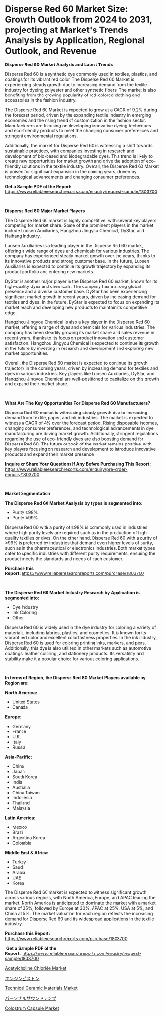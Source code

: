 <p><h1>Disperse Red 60 Market Size: Growth Outlook from 2024 to 2031, projecting at Market's Trends Analysis by Application, Regional Outlook, and Revenue</h1></p><p><strong>Disperse Red 60 Market Analysis and Latest Trends</strong></p>
<p><p>Disperse Red 60 is a synthetic dye commonly used in textiles, plastics, and coatings for its vibrant red color. The Disperse Red 60 Market is experiencing steady growth due to increasing demand from the textile industry for dyeing polyester and other synthetic fibers. The market is also benefiting from the growing popularity of red-colored clothing and accessories in the fashion industry.</p><p>The Disperse Red 60 Market is expected to grow at a CAGR of 9.2% during the forecast period, driven by the expanding textile industry in emerging economies and the rising trend of customization in the fashion sector. Manufacturers are focusing on developing innovative dyeing techniques and eco-friendly products to meet the changing consumer preferences and stringent environmental regulations.</p><p>Additionally, the market for Disperse Red 60 is witnessing a shift towards sustainable practices, with companies investing in research and development of bio-based and biodegradable dyes. This trend is likely to create new opportunities for market growth and drive the adoption of eco-friendly solutions in the textile industry. Overall, the Disperse Red 60 Market is poised for significant expansion in the coming years, driven by technological advancements and changing consumer preferences.</p></p>
<p><strong>Get a Sample PDF of the Report:&nbsp;</strong> <a href="https://www.reliableresearchreports.com/enquiry/request-sample/1803700">https://www.reliableresearchreports.com/enquiry/request-sample/1803700</a></p>
<p>&nbsp;</p>
<p><strong>Disperse Red 60 Major Market Players</strong></p>
<p><p>The Disperse Red 60 market is highly competitive, with several key players competing for market share. Some of the prominent players in the market include Luosen Auxiliaries, Hangzhou Jingyou Chemical, DyStar, and Haihang Industry.</p><p>Luosen Auxiliaries is a leading player in the Disperse Red 60 market, offering a wide range of dyes and chemicals for various industries. The company has experienced steady market growth over the years, thanks to its innovative products and strong customer base. In the future, Luosen Auxiliaries is expected to continue its growth trajectory by expanding its product portfolio and entering new markets.</p><p>DyStar is another major player in the Disperse Red 60 market, known for its high-quality dyes and chemicals. The company has a strong global presence and a diverse customer base. DyStar has been experiencing significant market growth in recent years, driven by increasing demand for textiles and dyes. In the future, DyStar is expected to focus on expanding its market reach and developing new products to maintain its competitive edge.</p><p>Hangzhou Jingyou Chemical is also a key player in the Disperse Red 60 market, offering a range of dyes and chemicals for various industries. The company has been steadily growing its market share and sales revenue in recent years, thanks to its focus on product innovation and customer satisfaction. Hangzhou Jingyou Chemical is expected to continue its growth in the future by investing in research and development and exploring new market opportunities.</p><p>Overall, the Disperse Red 60 market is expected to continue its growth trajectory in the coming years, driven by increasing demand for textiles and dyes in various industries. Key players like Luosen Auxiliaries, DyStar, and Hangzhou Jingyou Chemical are well-positioned to capitalize on this growth and expand their market share.</p></p>
<p>&nbsp;</p>
<p><strong>What Are The Key Opportunities For Disperse Red 60 Manufacturers?</strong></p>
<p><p>Disperse Red 60 market is witnessing steady growth due to increasing demand from textile, paper, and ink industries. The market is expected to witness a CAGR of 4% over the forecast period. Rising disposable incomes, changing consumer preferences, and technological advancements in dye manufacturing are driving market growth. Additionally, stringent regulations regarding the use of eco-friendly dyes are also boosting demand for Disperse Red 60. The future outlook of the market remains positive, with key players focusing on research and development to introduce innovative products and expand their market presence.</p></p>
<p><strong>Inquire or Share Your Questions If Any Before Purchasing This Report:</strong> <a href="https://www.reliableresearchreports.com/enquiry/pre-order-enquiry/1803700">https://www.reliableresearchreports.com/enquiry/pre-order-enquiry/1803700</a></p>
<p>&nbsp;</p>
<p><strong>Market Segmentation</strong></p>
<p><strong>The Disperse Red 60 Market Analysis by types is segmented into:</strong></p>
<p><ul><li>Purity ≥98%</li><li>Purity ≥99%</li></ul></p>
<p><p>Disperse Red 60 with a purity of ≥98% is commonly used in industries where high purity levels are required such as in the production of high-quality textiles or dyes. On the other hand, Disperse Red 60 with a purity of ≥99% is preferred by industries that demand even higher levels of purity, such as in the pharmaceutical or electronics industries. Both market types cater to specific industries with different purity requirements, ensuring the product meets the standards and needs of each customer.</p></p>
<p><strong>Purchase this Report:&nbsp;</strong><a href="https://www.reliableresearchreports.com/purchase/1803700">https://www.reliableresearchreports.com/purchase/1803700</a></p>
<p>&nbsp;</p>
<p><strong>The Disperse Red 60 Market Industry Research by Application is segmented into:</strong></p>
<p><ul><li>Dye Industry</li><li>Ink Coloring</li><li>Other</li></ul></p>
<p><p>Disperse Red 60 is widely used in the dye industry for coloring a variety of materials, including fabrics, plastics, and cosmetics. It is known for its vibrant red color and excellent colorfastness properties. In the ink industry, Disperse Red 60 is used for coloring printing inks, markers, and pens. Additionally, this dye is also utilized in other markets such as automotive coatings, leather coloring, and stationery products. Its versatility and stability make it a popular choice for various coloring applications.</p></p>
<p>&nbsp;</p>
<p><strong>In terms of Region, the Disperse Red 60 Market Players available by Region are:</strong></p>
<p>
    <p> <strong> North America: </strong>
        <ul>
            <li>United States</li>
            <li>Canada</li>
        </ul>
        </p> 
    <p> <strong> Europe: </strong>
        <ul>
            <li>Germany</li>
            <li>France</li>
            <li>U.K.</li>
            <li>Italy</li>
            <li>Russia</li>
        </ul>
        </p> 
    <p> <strong> Asia-Pacific: </strong>
        <ul>
            <li>China</li>
            <li>Japan</li>
            <li>South Korea</li>
            <li>India</li>
            <li>Australia</li>
            <li>China Taiwan</li>
            <li>Indonesia</li>
            <li>Thailand</li>
            <li>Malaysia</li>
        </ul>
        </p> 
    <p> <strong> Latin America: </strong>
        <ul>
            <li>Mexico</li>
            <li>Brazil</li>
            <li>Argentina Korea</li>
            <li>Colombia</li>
        </ul>
        </p> 
    <p> <strong> Middle East & Africa: </strong>
        <ul>
            <li>Turkey</li>
            <li>Saudi</li>
            <li>Arabia</li>
            <li>UAE</li>
            <li>Korea</li>
        </ul>
    </p>
    </p>
<p><p>The Disperse Red 60 market is expected to witness significant growth across various regions, with North America, Europe, and APAC leading the market. North America is anticipated to dominate the market with a market share of 35%, followed by Europe at 30%, APAC at 25%, USA at 5%, and China at 5%. The market valuation for each region reflects the increasing demand for Disperse Red 60 and its widespread applications in the textile industry.</p></p>
<p><strong>Purchase this Report: </strong><a href="https://www.reliableresearchreports.com/purchase/1803700">https://www.reliableresearchreports.com/purchase/1803700</a></p>
<p>&nbsp;<strong>Get a Sample PDF of the Report:&nbsp;&nbsp;</strong><a href="https://www.reliableresearchreports.com/enquiry/request-sample/1803700">https://www.reliableresearchreports.com/enquiry/request-sample/1803700</a></p>
<p><strong></strong></p>
<p><p><a href="https://github.com/juancolorado15/Market-Research-Report-List-1/blob/main/acetylcholine-chloride-market.md">Acetylcholine Chloride Market</a></p><p><a href="https://github.com/mcbeesbxa270/Market-Research-Report-List-1/blob/main/4075277192358.md">エンジンピストン</a></p><p><a href="https://github.com/dx0328/Market-Research-Report-List-1/blob/main/technical-ceramic-materials-market.md">Technical Ceramic Materials Market</a></p><p><a href="https://github.com/ksxzwxabcuynh011/Market-Research-Report-List-1/blob/main/7782246192357.md">パーソナルサウンドアンプ</a></p><p><a href="https://issuu.com/reportprime-2/docs/colostrum-capsule-market-size-2030.pptx">Colostrum Capsule Market</a></p></p>